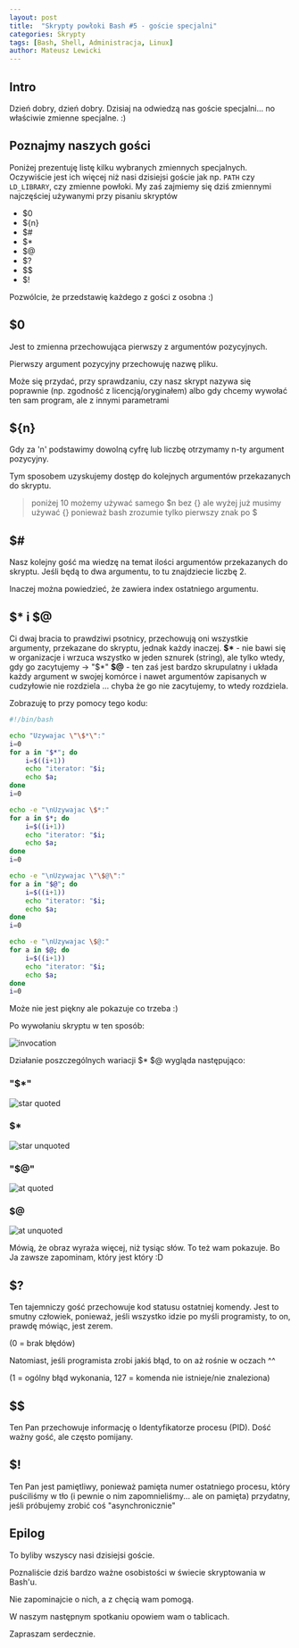```yaml
---
layout: post
title:  "Skrypty powłoki Bash #5 - goście specjalni"
categories: Skrypty
tags: [Bash, Shell, Administracja, Linux]
author: Mateusz Lewicki
---
```

## Intro
Dzień dobry, dzień dobry.
Dzisiaj na odwiedzą nas goście specjalni... no właściwie zmienne specjalne. :)


## Poznajmy naszych gości
Poniżej prezentuję listę kilku wybranych zmiennych specjalnych. Oczywiście jest ich więcej niż nasi dzisiejsi goście jak np. `PATH` czy `LD_LIBRARY`, czy zmienne powłoki.
My zaś zajmiemy się dziś zmiennymi najczęściej używanymi przy pisaniu skryptów

- $0
- ${n}
- $#
- $*
- $@
- $?
- \$$
- $!

Pozwólcie, że przedstawię każdego z gości z osobna :)

## $0
Jest to zmienna przechowująca pierwszy z argumentów pozycyjnych. 

Pierwszy argument pozycyjny przechowuję nazwę pliku.

Może się przydać, przy sprawdzaniu, czy nasz skrypt nazywa się poprawnie (np. zgodność z licencją/oryginałem) albo gdy chcemy wywołać ten sam program, ale z innymi parametrami
## ${n}
Gdy za 'n' podstawimy dowolną cyfrę lub liczbę otrzymamy n-ty argument pozycyjny.

Tym sposobem uzyskujemy dostęp do kolejnych argumentów przekazanych do skryptu.
> poniżej 10 możemy używać samego $n bez {} ale wyżej już musimy używać {} ponieważ bash zrozumie tylko pierwszy znak po $
## $#
Nasz kolejny gość ma wiedzę na temat ilości argumentów przekazanych do skryptu.
Jeśli będą to dwa argumentu, to tu znajdziecie liczbę 2.

Inaczej można powiedzieć, że zawiera index ostatniego argumentu. 
## $* i $@
Ci dwaj bracia to prawdziwi psotnicy, przechowują oni wszystkie argumenty, przekazane do skryptu, jednak każdy inaczej.
__\$*__ - nie bawi się w organizacje i wrzuca wszystko w jeden sznurek (string), ale tylko wtedy, gdy go zacytujemy -> "\$*"
__$@__ - ten zaś jest bardzo skrupulatny i układa każdy argument w swojej komórce i nawet argumentów zapisanych w cudzyłowie nie rozdziela ... chyba że go nie zacytujemy, to wtedy rozdziela.

Zobrazuję to przy pomocy tego kodu:

```bash
#!/bin/bash

echo "Uzywajac \"\$*\":"
i=0
for a in "$*"; do
    i=$((i+1))
    echo "iterator: "$i;
    echo $a;
done
i=0

echo -e "\nUzywajac \$*:"
for a in $*; do
    i=$((i+1))
    echo "iterator: "$i;
    echo $a;
done
i=0

echo -e "\nUzywajac \"\$@\":"
for a in "$@"; do
    i=$((i+1))
    echo "iterator: "$i;
    echo $a;
done
i=0

echo -e "\nUzywajac \$@:"
for a in $@; do
    i=$((i+1))
    echo "iterator: "$i;
    echo $a;
done
i=0
```
Może nie jest piękny ale pokazuje co trzeba :)

Po wywołaniu skryptu w ten sposób: 

![invocation](/assets/images/bash5/inv.png)

Działanie poszczególnych wariacji $* $@ wygląda następująco:

### "$*"
![star quoted](/assets/images/bash5/sq.png)
### $*
![star unquoted](/assets/images/bash5/suq.png)
### "$@"
![at quoted](/assets/images/bash5/aq.png)
### $@
![at unquoted](/assets/images/bash5/auq.png)

Mówią, że obraz wyraża więcej, niż tysiąc słów. To też wam pokazuje. Bo Ja zawsze zapominam, który jest który :D
## $?
Ten tajemniczy gość przechowuje kod statusu ostatniej komendy. Jest to smutny człowiek, ponieważ, jeśli wszystko idzie po myśli programisty, to on, prawdę mówiąc, jest zerem.

(0 = brak błędów)

Natomiast, jeśli programista zrobi jakiś błąd, to on aż rośnie w oczach ^^

(1 = ogólny błąd wykonania,
127 = komenda nie istnieje/nie znaleziona)

## \$$

Ten Pan przechowuje informację o Identyfikatorze procesu (PID). Dość ważny gość, ale często pomijany.
## $!
Ten Pan jest pamiętliwy, ponieważ pamięta numer ostatniego procesu, który puściliśmy w tło (i pewnie o nim zapomnieliśmy... ale on pamięta) przydatny, jeśli próbujemy zrobić coś "asynchronicznie" 

## Epilog
To byliby wszyscy nasi dzisiejsi goście. 

Poznaliście dziś bardzo ważne osobistości w świecie skryptowania w Bash'u.

Nie zapominajcie o nich, a z chęcią wam pomogą.

W naszym następnym spotkaniu opowiem wam o tablicach.

Zapraszam serdecznie.